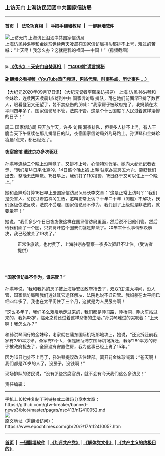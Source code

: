 ### 上访无门 上海访民泪洒中共国家信访局
------------------------

#### [首页](https://github.com/gfw-breaker/banned-news3/blob/master/README.md) &nbsp;&nbsp;|&nbsp;&nbsp; [法轮功真相](https://github.com/begood0513/basic/blob/master/README.md)  &nbsp;&nbsp;|&nbsp;&nbsp; [手把手翻墙教程](https://github.com/gfw-breaker/guides/wiki)  &nbsp;&nbsp;|&nbsp;&nbsp; [一键翻墙软件](https://github.com/gfw-breaker/nogfw/blob/master/README.md)  



<div><img alt="上访无门 上海访民泪洒中共国家信访局" class="attachment-djy_600_400 size-djy_600_400 wp-post-image" src="https://i.epochtimes.com/assets/uploads/2020/09/c5498f3a3e9c47b3521f6f167b182620-600x400.jpg"/>
<div class="caption">
 上海访民孙洪琴和金妹珍连续两天凌晨在国家信访局排队都排不上号，难过的苦喊：“上天啊！我怎么办？这就是我的祖国──中国！”（视频截图）
</div></div><hr/>

#### 💥 [《伪火》 - 天安门自焚真相 ](http://158.247.195.190:10000/videos/blog/weihuo.html)&nbsp; |&nbsp; [“1400例”谎言揭秘  ](http://158.247.195.190:10000/videos/blog/jiexi1400.html)

#### [ 🎬  翻墙必看视频（YouTube热门频道、网站代理、时事热点、历史事件 ...）](https://github.com/gfw-breaker/links/blob/master/banned.md)

<div><p>
 【大纪元2020年09月17日讯】（大纪元记者李熙采访报导）
 <ok href="https://www.epochtimes.com/gb/tag/%E4%B8%8A%E6%B5%B7.html">
  上海
 </ok>
 <ok href="https://www.epochtimes.com/gb/tag/%E8%AE%BF%E6%B0%91.html">
  访民
 </ok>
 孙洪琴和金妹珍，连续两天凌晨1点就到中共
 <ok href="https://www.epochtimes.com/gb/tag/%E5%9B%BD%E5%AE%B6%E4%BF%A1%E8%AE%BF%E5%B1%80.html">
  国家信访局
 </ok>
 排队，而在她们前面早已排了数百人，眼看登记又无望了，她不禁悲伤的哭喊：“我家房子被政府抢了，我妈躺在太平间四年多了，国家信访局不管，法院不管。这是个什么国度？人民过着这样凄惨的日子！”
</p>
<p>
 周二
 <ok href="https://www.epochtimes.com/gb/tag/%E5%9B%BD%E5%AE%B6%E4%BF%A1%E8%AE%BF%E5%B1%80.html">
  国家信访局
 </ok>
 只开放半天，许多
 <ok href="https://www.epochtimes.com/gb/tag/%E8%AE%BF%E6%B0%91.html">
  访民
 </ok>
 漏夜排队，但很多人排不上号，有人干脆当天下午继续在那儿排隔日的队，夜宿国家信访局外的马路上。孙洪琴和金妹珍凌晨1点来，都已经迟了。
</p>
<div class="video_fit_container epoch_player">
 <div class="player-container" data-id="player-21909581-bdad-4d1d-654e-13a303c736d3" id="player-container-21909581-bdad-4d1d-654e-13a303c736d3">
 </div>
</div>
<h4>
 夜宿旅馆 遭驻京办多次驱赶
</h4>
<p>
 孙洪琴连续三个晚上没睡觉了，又排不上号，心情特别低落。她向大纪元记者表示，“我们是14日来北京的，14日整个晚上被
 <ok href="https://www.epochtimes.com/gb/tag/%E4%B8%8A%E6%B5%B7.html">
  上海
 </ok>
 驻京办查房五六次，要赶我们出去，整晚无法睡觉。15日早上，我们打了110报警，15日终于又可以住上一个晚上。”
</p>
<p>
 她和金妹珍打算16日早上去国家信访局问局长李文章：“这是正常上访吗？”“我们是受害人、访民过着这样的生活，这叫正常上访？十年二十年（问题）不解决，我们逐级依法反映，法院不受理，国家信访局不作为，我们到了上级就是非法的，就要坐牢！”
</p>
<p>
 她说，“我们多少个日日夜夜像这样在国家信访局里面，然后说不归他们管。然后给我们画了一个圈，只要离开这个圈我们就是非法了。20年来什么事情都没解决，我已经被关了19次了。”
</p>
<figure class="wp-caption aligncenter" id="attachment_12410068" style="width: 450px">
 <ok href="https://i.epochtimes.com/assets/uploads/2020/09/S__2449464.jpg">
  <img alt="" class="size-medium wp-image-12410068" src="https://i.epochtimes.com/assets/uploads/2020/09/S__2449464-450x338.jpg"/>
 </ok>
 <br/><figcaption class="wp-caption-text">
  正常住旅馆，也付费了，上海驻京办警察一夜多次驱赶不让住。（受访者提供）
 </figcaption><br/>
</figure><br/>
<h4>
 “国家信访局不作为，谁来管？”
</h4>
<p>
 孙洪琴说，“我和我妈的房子被上海静安区政府抢去了，双双‘住’进太平间，没人管，国家信访局叫我们透过其它途径解决，法院也说不归它管。我妈躺在太平间已经四年多了，我也在太平间住了三个月，这就是为人民服务啊！
</p>
<p>
 “这么多年了，我们多么艰难地走过来的，我们都是睡马路，睡桥洞，睡火车站过来的，我妈88岁，临死之前还过着这样悲惨的生活。”孙洪琴难过的哭喊着：“上天啊！我怎么办？”
</p>
<p>
 和孙洪琴同行的金妹珍，老家就在蒲东国际机场那地块上，她说，“还没拆迁前我家有280平方米，全家有9个人，但是因为浦东国际机场拆迁，我家280平方的房子被政府抢去了，全家没有安置住房，我为这事已经上访了15年。”
</p>
<p>
 因为16日也排不上号了，孙洪琴提议改去住建部。离开前金妹珍喊着：“苍天啊！我们都是70岁的人了，没房子，没钱啊！”
</p>
<p>
 现场排队的访民说，“没有那些贪腐官员，就不会有今天我们这么多访民！”
</p>
<div class="video_fit_container epoch_player">
 <div class="player-container" data-id="player-e538c29b-6c54-4181-6303-5bf3e18be9ee" id="player-container-e538c29b-6c54-4181-6303-5bf3e18be9ee">
 </div>
</div>
<p>
 责任编辑：
</p>
</div>
<hr/>
手机上长按并复制下列链接或二维码分享本文章：<br/>
https://github.com/gfw-breaker/banned-news3/blob/master/pages/nsc413/n12410052.md <br/>
<a href='https://github.com/gfw-breaker/banned-news3/blob/master/pages/nsc413/n12410052.md'><img src='https://github.com/gfw-breaker/banned-news3/blob/master/pages/nsc413/n12410052.md.png'/></a> <br/>
原文地址（需翻墙访问）：https://www.epochtimes.com/gb/20/9/17/n12410052.htm


------------------------
#### [首页](https://github.com/gfw-breaker/banned-news3/blob/master/README.md) &nbsp;|&nbsp; [一键翻墙软件](https://github.com/gfw-breaker/nogfw/blob/master/README.md) &nbsp;| [《九评共产党》](https://github.com/gfw-breaker/9ping.md/blob/master/README.md#九评之一评共产党是什么) | [《解体党文化》](https://github.com/gfw-breaker/jtdwh.md/blob/master/README.md) | [《共产主义的终极目的》](https://github.com/gfw-breaker/gczydzjmd.md/blob/master/README.md)


<img src='http://gfw-breaker.win/banned-news3/pages/nsc413/n12410052.md' width='0px' height='0px'/>